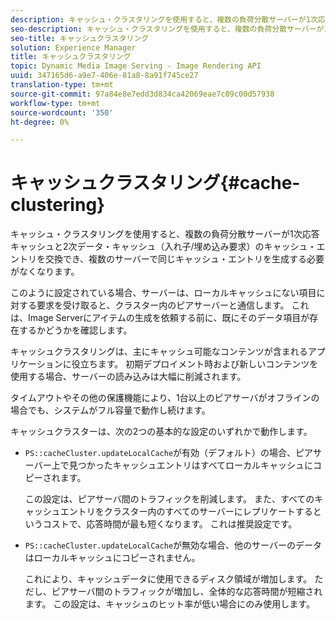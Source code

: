 ```yaml
---
description: キャッシュ・クラスタリングを使用すると、複数の負荷分散サーバーが1次応答キャッシュと2次データ・キャッシュ（入れ子/埋め込み要求）のキャッシュ・エントリを交換でき、複数のサーバーで同じキャッシュ・エントリを生成する必要がなくなります。
seo-description: キャッシュ・クラスタリングを使用すると、複数の負荷分散サーバーが1次応答キャッシュと2次データ・キャッシュ（入れ子/埋め込み要求）のキャッシュ・エントリを交換でき、複数のサーバーで同じキャッシュ・エントリを生成する必要がなくなります。
seo-title: キャッシュクラスタリング
solution: Experience Manager
title: キャッシュクラスタリング
topic: Dynamic Media Image Serving - Image Rendering API
uuid: 347165d6-a9e7-406e-81a8-8a91f745ce27
translation-type: tm+mt
source-git-commit: 97a84e8e7edd3d834ca42069eae7c09c00d57938
workflow-type: tm+mt
source-wordcount: '350'
ht-degree: 0%

---
```



# キャッシュクラスタリング{#cache-clustering}

キャッシュ・クラスタリングを使用すると、複数の負荷分散サーバーが1次応答キャッシュと2次データ・キャッシュ（入れ子/埋め込み要求）のキャッシュ・エントリを交換でき、複数のサーバーで同じキャッシュ・エントリを生成する必要がなくなります。

このように設定されている場合、サーバーは、ローカルキャッシュにない項目に対する要求を受け取ると、クラスター内のピアサーバーと通信します。 これは、Image Serverにアイテムの生成を依頼する前に、既にそのデータ項目が存在するかどうかを確認します。

キャッシュクラスタリングは、主にキャッシュ可能なコンテンツが含まれるアプリケーションに役立ちます。 初期デプロイメント時および新しいコンテンツを使用する場合、サーバーの読み込みは大幅に削減されます。

タイムアウトやその他の保護機能により、1台以上のピアサーバがオフラインの場合でも、システムがフル容量で動作し続けます。

キャッシュクラスターは、次の2つの基本的な設定のいずれかで動作します。

* `PS::cacheCluster.updateLocalCache`が有効（デフォルト）の場合、ピアサーバー上で見つかったキャッシュエントリはすべてローカルキャッシュにコピーされます。

   この設定は、ピアサーバ間のトラフィックを削減します。 また、すべてのキャッシュエントリをクラスター内のすべてのサーバーにレプリケートするというコストで、応答時間が最も短くなります。 これは推奨設定です。

* `PS::cacheCluster.updateLocalCache`が無効な場合、他のサーバーのデータはローカルキャッシュにコピーされません。

   これにより、キャッシュデータに使用できるディスク領域が増加します。 ただし、ピアサーバ間のトラフィックが増加し、全体的な応答時間が短縮されます。 この設定は、キャッシュのヒット率が低い場合にのみ使用します。

